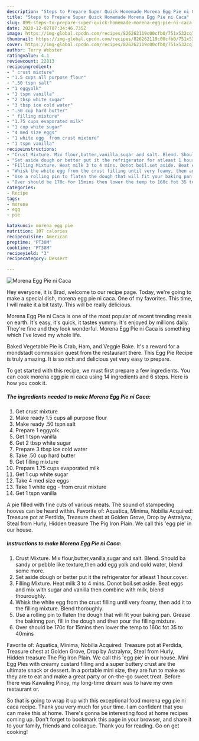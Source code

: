 ```yaml
---
description: "Steps to Prepare Super Quick Homemade Morena Egg Pie ni Caca"
title: "Steps to Prepare Super Quick Homemade Morena Egg Pie ni Caca"
slug: 899-steps-to-prepare-super-quick-homemade-morena-egg-pie-ni-caca
date: 2020-12-02T07:34:46.735Z
image: https://img-global.cpcdn.com/recipes/826262119c00cfb0/751x532cq70/morena-egg-pie-ni-caca-recipe-main-photo.jpg
thumbnail: https://img-global.cpcdn.com/recipes/826262119c00cfb0/751x532cq70/morena-egg-pie-ni-caca-recipe-main-photo.jpg
cover: https://img-global.cpcdn.com/recipes/826262119c00cfb0/751x532cq70/morena-egg-pie-ni-caca-recipe-main-photo.jpg
author: Terry Webster
ratingvalue: 4.1
reviewcount: 22813
recipeingredient:
- " crust mixture"
- "1.5 cups all purpose flour"
- ".50 tspn salt"
- "1 eggyolk"
- "1 tspn vanilla"
- "2 tbsp white sugar"
- "3 tbsp ice cold water"
- ".50 cup hard butter"
- " filling mixture"
- "1.75 cups evaporated milk"
- "1 cup white sugar"
- "4 med size eggs"
- "1 white egg  from crust mixture"
- "1 tspn vanilla"
recipeinstructions:
- "Crust Mixture. Mix flour,butter,vanilla,sugar and salt. Blend. Should ba sandy or pebble like texture,then add egg yolk and cold water, blend some more."
- "Set aside dough or better put it the refrigerator for atleast 1 hour.cover."
- "Filling Mixture. Heat milk 3 to 4 mins. Donot boil.set aside. Beat eggs and mix with sugar and vanilla then combine with milk, blend thouroughly."
- "Whisk the white egg from the crust filling until very foamy, then add it to the filling mixture. Blend thoroughly."
- "Use a rolling pin to flaten the dough that will fit your baking pan. Grease the bakinng pan, fill in the dough and then pour the filling mixture."
- "Over should be 170c for 15mins then lower the temp to 160c fot 35 to 40mins"
categories:
- Recipe
tags:
- morena
- egg
- pie

katakunci: morena egg pie 
nutrition: 107 calories
recipecuisine: American
preptime: "PT30M"
cooktime: "PT38M"
recipeyield: "3"
recipecategory: Dessert

---
```



![Morena Egg Pie ni Caca](https://img-global.cpcdn.com/recipes/826262119c00cfb0/751x532cq70/morena-egg-pie-ni-caca-recipe-main-photo.jpg)

Hey everyone, it is Brad, welcome to our recipe page. Today, we're going to make a special dish, morena egg pie ni caca. One of my favorites. This time, I will make it a bit tasty. This will be really delicious.

Morena Egg Pie ni Caca is one of the most popular of recent trending meals on earth. It's easy, it's quick, it tastes yummy. It's enjoyed by millions daily. They're fine and they look wonderful. Morena Egg Pie ni Caca is something which I've loved my whole life.

Baked Vegetable Pie is Crab, Ham, and Veggie Bake. It&#39;s a reward for a mondstadt commission quest from the restaurant there. This Egg Pie Recipe is truly amazing. It is so rich and delicious yet very easy to prepare.


To get started with this recipe, we must first prepare a few ingredients. You can cook morena egg pie ni caca using 14 ingredients and 6 steps. Here is how you cook it.

<!--inarticleads1-->

##### The ingredients needed to make Morena Egg Pie ni Caca:

1. Get  crust mixture
1. Make ready 1.5 cups all purpose flour
1. Make ready .50 tspn salt
1. Prepare 1 eggyolk
1. Get 1 tspn vanilla
1. Get 2 tbsp white sugar
1. Prepare 3 tbsp ice cold water
1. Take .50 cup hard butter
1. Get  filling mixture
1. Prepare 1.75 cups evaporated milk
1. Get 1 cup white sugar
1. Take 4 med size eggs
1. Take 1 white egg - from crust mixture
1. Get 1 tspn vanilla


A pie filled with fine cuts of various meats. The sound of stampeding hooves can be heard within. Favorite of: Aquatica, Minima, Nobilia Acquired: Treasure pot at Perdida, Treasure chest at Golden Grove, Drop by Astralynx, Steal from Hurly, Hidden treasure The Pig Iron Plain. We call this &#39;egg pie&#39; in our house. 

<!--inarticleads2-->

##### Instructions to make Morena Egg Pie ni Caca:

1. Crust Mixture. Mix flour,butter,vanilla,sugar and salt. Blend. Should ba sandy or pebble like texture,then add egg yolk and cold water, blend some more.
1. Set aside dough or better put it the refrigerator for atleast 1 hour.cover.
1. Filling Mixture. Heat milk 3 to 4 mins. Donot boil.set aside. Beat eggs and mix with sugar and vanilla then combine with milk, blend thouroughly.
1. Whisk the white egg from the crust filling until very foamy, then add it to the filling mixture. Blend thoroughly.
1. Use a rolling pin to flaten the dough that will fit your baking pan. Grease the bakinng pan, fill in the dough and then pour the filling mixture.
1. Over should be 170c for 15mins then lower the temp to 160c fot 35 to 40mins


Favorite of: Aquatica, Minima, Nobilia Acquired: Treasure pot at Perdida, Treasure chest at Golden Grove, Drop by Astralynx, Steal from Hurly, Hidden treasure The Pig Iron Plain. We call this &#39;egg pie&#39; in our house. Mini Egg Pies with creamy custard filling and a super buttery crust are the ultimate snack or dessert. In a portable mini size, they are fun to make as they are to eat and make a great party or on-the-go sweet treat. Before there was Kawaling Pinoy, my long-time dream was to have my own restaurant or. 

So that is going to wrap it up with this exceptional food morena egg pie ni caca recipe. Thank you very much for your time. I am confident that you can make this at home. There's gonna be interesting food at home recipes coming up. Don't forget to bookmark this page in your browser, and share it to your family, friends and colleague. Thank you for reading. Go on get cooking!
